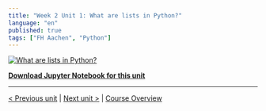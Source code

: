 ```yaml
---
title: "Week 2 Unit 1: What are lists in Python?"
language: "en"
published: true
tags: ["FH Aachen", "Python"]
---
```


[![What are lists in Python?](https://img.youtube.com/vi/63DW3dxF2CI/hqdefault.jpg)](https://youtu.be/63DW3dxF2CI)

[**Download Jupyter Notebook for this unit**](files/Week_2_Unit_1_lists_notebook.ipynb)

---

[< Previous unit](/teaching/python-mooc/welcome_to_week_2) | [Next unit >](/teaching/python-mooc/week2_unit1_selftest) |
[Course Overview](/teaching/python-mooc)